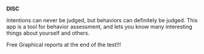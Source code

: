 <b>DISC</b>

<p>  Intentions can never be judged, but behaviors can definitely be judged. This app is a tool for behavior assessment, and lets you know many interesting things about yourself and others.

Free Graphical reports at the end of the test!!! </p>


 
